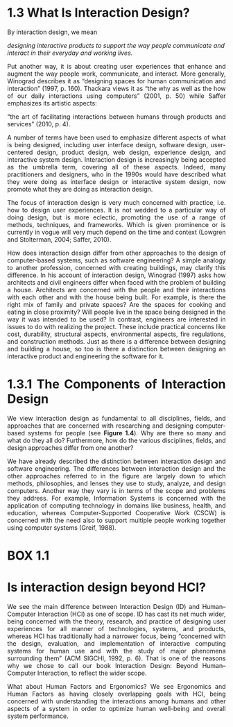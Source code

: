 # **1.3 What Is Interaction Design?**
By interaction design, we mean

*designing interactive products to support the way people communicate and interact in their everyday and working lives.*
<div style="text-align: justify">
Put another way, it is about creating user experiences that enhance and augment the way people work, communicate, and interact.
More generally, Winograd describes it as “designing spaces for human communication and interaction” (1997, p. 160). Thackara views
it as “the why as well as the how of our daily interactions using computers” (2001, p. 50) while Saffer emphasizes its artistic aspects:

“the art of facilitating interactions between humans through products and services” (2010, p. 4).

A number of terms have been used to emphasize different aspects of what is being designed, including user interface design, software
design, user-centered design, product design, web design, experience design, and interactive system design. Interaction design is
increasingly being accepted as the umbrella term, covering all of these aspects. Indeed, many practitioners and designers, who in the
1990s would have described what they were doing as interface design or interactive system design, now promote what they are doing
as interaction design.

The focus of interaction design is very much concerned with practice, i.e. how to design user experiences. It is not wedded to a
particular way of doing design, but is more eclectic, promoting the use of a range of methods, techniques, and frameworks. Which is
given prominence or is currently in vogue will very much depend on the time and context (Lowgren and Stolterman, 2004; Saffer, 2010).

How does interaction design differ from other approaches to the design of computer-based systems, such as software engineering? A
simple analogy to another profession, concerned with creating buildings, may clarify this difference. In his account of interaction design,
Winograd (1997) asks how architects and civil engineers differ when faced with the problem of building a house. Architects are
concerned with the people and their interactions with each other and with the house being built. For example, is there the right mix of
family and private spaces? Are the spaces for cooking and eating in close proximity? Will people live in the space being designed in the
way it was intended to be used? In contrast, engineers are interested in issues to do with realizing the project. These include practical
concerns like cost, durability, structural aspects, environmental aspects, fire regulations, and construction methods. Just as there is a
difference between designing and building a house, so too is there a distinction between designing an interactive product and
engineering the software for it.

# **1.3.1 The Components of Interaction Design**

We view interaction design as fundamental to all disciplines, fields, and approaches that are concerned with researching and
designing computer-based systems for people (see **Figure 1.4**). Why are there so many and what do they all do? Furthermore, how do
the various disciplines, fields, and design approaches differ from one another?

We have already described the distinction between interaction design and software engineering. The differences between interaction
design and the other approaches referred to in the figure are largely down to which methods, philosophies, and lenses they use to
study, analyze, and design computers. Another way they vary is in terms of the scope and problems they address. For example,
Information Systems is concerned with the application of computing technology in domains like business, health, and education,
whereas Computer-Supported Cooperative Work (CSCW) is concerned with the need also to support multiple people working together
using computer systems (Greif, 1988).

# **BOX 1.1**

# **Is interaction design beyond HCI?**

We see the main difference between Interaction Design (ID) and Human–Computer Interaction (HCI) as one of scope. ID has
cast its net much wider, being concerned with the theory, research, and practice of designing user experiences for all manner of
technologies, systems, and products, whereas HCI has traditionally had a narrower focus, being “concerned with the design,
evaluation, and implementation of interactive computing systems for human use and with the study of major phenomena
surrounding them” (ACM SIGCHI, 1992, p. 6). That is one of the reasons why we chose to call our book Interaction Design:
Beyond Human– Computer Interaction, to reflect the wider scope.

What about Human Factors and Ergonomics? We see Ergonomics and Human Factors as having closely overlapping goals
with HCI, being concerned with understanding the interactions among humans and other aspects of a system in order to
optimize human well-being and overall system performance.